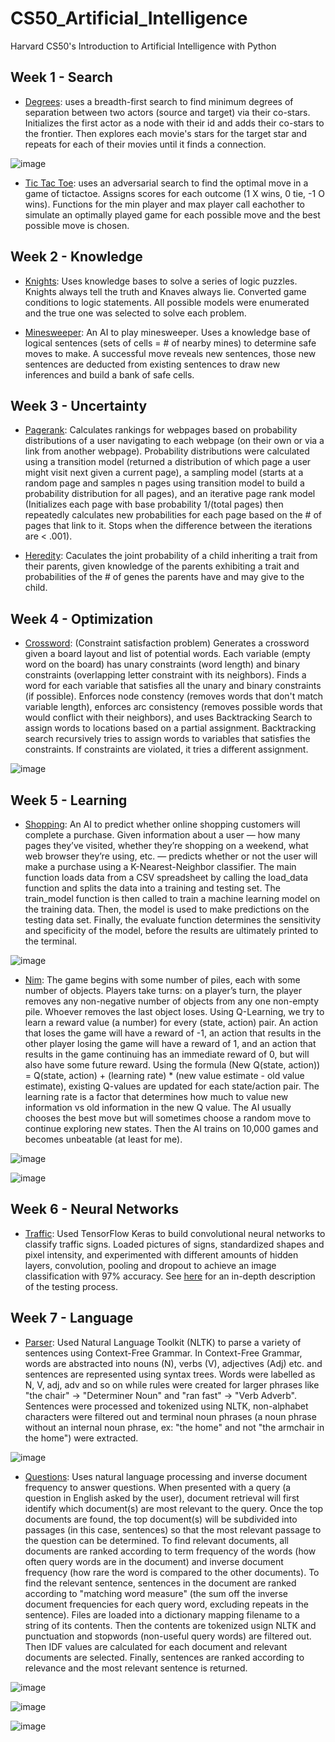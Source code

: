 # CS50_Artificial_Intelligence
Harvard CS50's Introduction to Artificial Intelligence with Python

## Week 1 - Search
- [Degrees](https://github.com/JohnZolton/CS50_Artificial_Intelligence/tree/main/Week%201%20-%20Search/degrees): uses a breadth-first search to find minimum degrees of separation between two actors (source and target) via their co-stars. Initializes the first actor as a node with their id and adds their co-stars to the frontier. Then explores each movie's stars for the target star and repeats for each of their movies until it finds a connection. 

![image](https://user-images.githubusercontent.com/102374100/184661261-0cdd9870-0372-48cb-8e4b-855a5dad8ea9.png)

- [Tic Tac Toe](https://github.com/JohnZolton/CS50_Artificial_Intelligence/tree/main/Week%201%20-%20Search/tictactoe): uses an adversarial search to find the optimal move in a game of tictactoe. Assigns scores for each outcome (1 X wins, 0 tie, -1 O wins). Functions for the min player and max player call eachother to simulate an optimally played game for each possible move and the best possible move is chosen.

## Week 2 - Knowledge
- [Knights](https://github.com/JohnZolton/CS50_Artificial_Intelligence/tree/main/Week%202%20-%20Knowledge/knights): Uses knowledge bases to solve a series of logic puzzles. Knights always tell the truth and Knaves always lie. Converted game conditions to logic statements. All possible models were enumerated and the true one was selected to solve each problem.

- [Minesweeper](https://github.com/JohnZolton/CS50_Artificial_Intelligence/tree/main/Week%202%20-%20Knowledge/minesweeper): An AI to play minesweeper. Uses a knowledge base of logical sentences (sets of cells = # of nearby mines) to determine safe moves to make. A successful move reveals new sentences, those new sentences are deducted from existing sentences to draw new inferences and build a bank of safe cells. 

## Week 3 - Uncertainty
- [Pagerank](https://github.com/JohnZolton/CS50_Artificial_Intelligence/tree/main/Week%203%20-%20Uncertainty/pagerank): Calculates rankings for webpages based on probability distributions of a user navigating to each webpage (on their own or via a link from another webpage). Probability distributions were calculated using a transition model (returned a distribution of which page a user might visit next given a current page), a sampling model (starts at a random page and samples n pages using transition model to build a probability distribution for all pages), and an iterative page rank model (Initializes each page with base probability 1/(total pages) then repeatedly calculates new probabilities for each page based on the # of pages that link to it. Stops when the difference between the iterations are < .001).

- [Heredity](https://github.com/JohnZolton/CS50_Artificial_Intelligence/tree/main/Week%203%20-%20Uncertainty/heredity): Caculates the joint probability of a child inheriting a trait from their parents, given knowledge of the parents exhibiting a trait and probabilities of the # of genes the parents have and may give to the child.

## Week 4 - Optimization
- [Crossword](https://github.com/JohnZolton/CS50_Artificial_Intelligence/tree/main/Week%204%20-%20Optimization): (Constraint satisfaction problem) Generates a crossword given a board layout and list of potential words. Each variable (empty word on the board) has unary constraints (word length) and binary constraints (overlapping letter constraint with its neighbors). Finds a word for each variable that satisfies all the unary and binary constraints (if possible). Enforces node constency (removes words that don't match variable length), enforces arc consistency (removes possible words that would conflict with their neighbors), and uses Backtracking Search to assign words to locations based on a partial assignment. Backtracking search recursively tries to assign words to variables that satisfies the constraints. If constraints are violated, it tries a different assignment.

![image](https://user-images.githubusercontent.com/102374100/188275593-96fed8c4-2f8b-4ebe-ba80-cd86303cdb83.png)

## Week 5 - Learning
- [Shopping](https://github.com/JohnZolton/CS50_Artificial_Intelligence/tree/main/Week%205%20-%20Learning/shopping): An AI to predict whether online shopping customers will complete a purchase. Given information about a user — how many pages they’ve visited, whether they’re shopping on a weekend, what web browser they’re using, etc. — predicts whether or not the user will make a purchase using a K-Nearest-Neighbor classifier. The main function loads data from a CSV spreadsheet by calling the load_data function and splits the data into a training and testing set. The train_model function is then called to train a machine learning model on the training data. Then, the model is used to make predictions on the testing data set. Finally, the evaluate function determines the sensitivity and specificity of the model, before the results are ultimately printed to the terminal.

![image](https://user-images.githubusercontent.com/102374100/188322020-0aa850b0-1cb6-46d3-9eda-40d91723c25e.png)


- [Nim](https://github.com/JohnZolton/CS50_Artificial_Intelligence/tree/main/Week%205%20-%20Learning/nim): The game begins with some number of piles, each with some number of objects. Players take turns: on a player’s turn, the player removes any non-negative number of objects from any one non-empty pile. Whoever removes the last object loses.
Using Q-Learning, we try to learn a reward value (a number) for every (state, action) pair. An action that loses the game will have a reward of -1, an action that results in the other player losing the game will have a reward of 1, and an action that results in the game continuing has an immediate reward of 0, but will also have some future reward. Using the formula (New Q(state, action)) = Q(state, action) + (learning rate) * (new value estimate - old value estimate), existing Q-values are updated for each state/action pair. The learning rate is a factor that determines how much to value new information vs old information in the new Q value. The AI usually chooses the best move but will sometimes choose a random move to continue exploring new states. Then the AI trains on 10,000 games and becomes unbeatable (at least for me).

![image](https://user-images.githubusercontent.com/102374100/188501768-614ad15d-b28e-41eb-ac4a-394aba65ef17.png)

![image](https://user-images.githubusercontent.com/102374100/188501805-80066818-cab4-4a31-9f45-e4a8562edd69.png)

## Week 6 - Neural Networks
- [Traffic](https://github.com/JohnZolton/CS50_Artificial_Intelligence/tree/main/Week%206%20-%20Neural%20Networks): Used TensorFlow Keras to build convolutional neural networks to classify traffic signs. Loaded pictures of signs, standardized shapes and pixel intensity, and experimented with different amounts of hidden layers, convolution, pooling and dropout to achieve an image classification with 97% accuracy. See [here](https://github.com/JohnZolton/CS50_Artificial_Intelligence/blob/main/Week%206%20-%20Neural%20Networks/README.md) for an in-depth description of the testing process.

## Week 7 - Language
- [Parser](https://github.com/JohnZolton/CS50_Artificial_Intelligence/tree/main/Week%207%20-%20Language/parser): Used Natural Language Toolkit (NLTK) to parse a variety of sentences using Context-Free Grammar. In Context-Free Grammar, words are abstracted into nouns (N), verbs (V), adjectives (Adj) etc. and sentences are represented using syntax trees. Words were labelled as N, V, adj, adv and so on while rules were created for larger phrases like "the chair" -> "Determiner Noun" and "ran fast" -> "Verb Adverb". Sentences were processed and tokenized using NLTK, non-alphabet characters were filtered out and terminal noun phrases (a noun phrase without an internal noun phrase, ex: "the home" and not "the armchair in the home") were extracted.

![image](https://user-images.githubusercontent.com/102374100/189671285-30fbeedb-d4fd-439b-9065-125757061490.png)

- [Questions](https://github.com/JohnZolton/CS50_Artificial_Intelligence/tree/main/Week%207%20-%20Language/questions): Uses natural language processing and inverse document frequency to answer questions. When presented with a query (a question in English asked by the user), document retrieval will first identify which document(s) are most relevant to the query. Once the top documents are found, the top document(s) will be subdivided into passages (in this case, sentences) so that the most relevant passage to the question can be determined. To find relevant documents, all documents are ranked according to term frequency of the words (how often query words are in the document) and inverse document frequency (how rare the word is compared to the other documents). To find the relevant sentence, sentences in the document are ranked according to "matching word measure" (the sum off the inverse document frequencies for each query word, excluding repeats in the sentence). 
Files are loaded into a dictionary mapping filename to a string of its contents. Then the contents are tokenized usign NLTK and punctuation and stopwords (non-useful query words) are filtered out. Then IDF values are calculated for each document and relevant documents are selected. Finally, sentences are ranked according to relevance and the most relevant sentence is returned. 


![image](https://user-images.githubusercontent.com/102374100/190192398-0e3519d2-0a5f-47e2-b2f7-ed4ec3a54195.png)


![image](https://user-images.githubusercontent.com/102374100/190192475-05799eff-24d5-4c74-8c73-aace533abbac.png)


![image](https://user-images.githubusercontent.com/102374100/190192528-c75d7b21-51bf-4799-a038-faaddce4ebbe.png)

